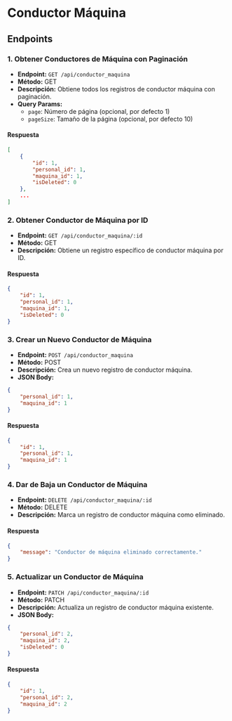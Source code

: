 
# Conductor Máquina

## Endpoints

### 1. Obtener Conductores de Máquina con Paginación
- **Endpoint:** `GET /api/conductor_maquina`
- **Método:** GET
- **Descripción:** Obtiene todos los registros de conductor máquina con paginación.
- **Query Params:**
  - `page`: Número de página (opcional, por defecto 1)
  - `pageSize`: Tamaño de la página (opcional, por defecto 10)

#### Respuesta
```json
[
    {
        "id": 1,
        "personal_id": 1,
        "maquina_id": 1,
        "isDeleted": 0
    },
    ...
]
```

### 2. Obtener Conductor de Máquina por ID
- **Endpoint:** `GET /api/conductor_maquina/:id`
- **Método:** GET
- **Descripción:** Obtiene un registro específico de conductor máquina por ID.

#### Respuesta
```json
{
    "id": 1,
    "personal_id": 1,
    "maquina_id": 1,
    "isDeleted": 0
}
```

### 3. Crear un Nuevo Conductor de Máquina
- **Endpoint:** `POST /api/conductor_maquina`
- **Método:** POST
- **Descripción:** Crea un nuevo registro de conductor máquina.
- **JSON Body:**
```json
{
    "personal_id": 1,
    "maquina_id": 1
}
```

#### Respuesta
```json
{
    "id": 1,
    "personal_id": 1,
    "maquina_id": 1
}
```

### 4. Dar de Baja un Conductor de Máquina
- **Endpoint:** `DELETE /api/conductor_maquina/:id`
- **Método:** DELETE
- **Descripción:** Marca un registro de conductor máquina como eliminado.

#### Respuesta
```json
{
    "message": "Conductor de máquina eliminado correctamente."
}
```

### 5. Actualizar un Conductor de Máquina
- **Endpoint:** `PATCH /api/conductor_maquina/:id`
- **Método:** PATCH
- **Descripción:** Actualiza un registro de conductor máquina existente.
- **JSON Body:**
```json
{
    "personal_id": 2,
    "maquina_id": 2,
    "isDeleted": 0
}
```

#### Respuesta
```json
{
    "id": 1,
    "personal_id": 2,
    "maquina_id": 2
}
```